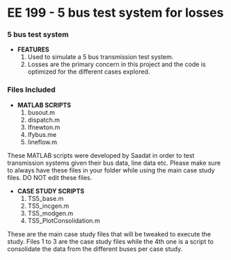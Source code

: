 # EE 199 - 5 bus test system for losses

### 5 bus test system
* **FEATURES**
  1. Used to simulate a 5 bus transmission test system.
  2. Losses are the primary concern in this project and the code is optimized for the different cases explored.

### Files Included
* **MATLAB SCRIPTS**
  1. busout.m
  2. dispatch.m
  3. lfnewton.m
  4. lfybus.me
  5. lineflow.m

These MATLAB scripts were developed by Saadat in order to test transmission systems given their bus data, line data etc. Please make sure to always have these files in your folder while using the main case study files. DO NOT edit these files.

* **CASE STUDY SCRIPTS**
  1. TS5_base.m
  2. TS5_incgen.m
  3. TS5_modgen.m
  4. TS5_PlotConsolidation.m
 
These are the main case study files that will be tweaked to execute the study. Files 1 to 3 are the case study files while the 4th one is a script to consolidate the data from the different buses per case study.
